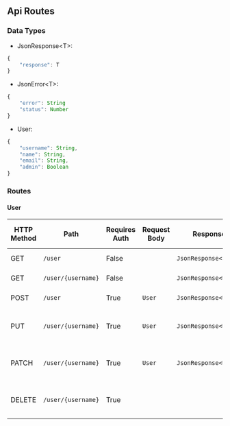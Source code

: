 ## Api Routes

### Data Types

- JsonResponse\<T>: 
```js
{
    "response": T 
}
```

- JsonError\<T>:
```js
{
	"error": String
	"status": Number
}
```

- User:
```js
{
    "username": String,
    "name": String,
    "email": String,
    "admin": Boolean
}
```

### Routes

#### User

| HTTP Method   |  Path                 | Requires Auth | Request Body  |  Response Body                | Description                           | Possible Error Status |
--------------- | --------------------- | ------------- | ------------- | ----------------------------- | ------------------------------------- | --------------------- |
| GET           | `/user`               | False         |               | `JsonResponse<List<User>>`    | Get all users                         | `500`					|
| GET           | `/user/{username}`    | False         |               | `JsonResponse<User>`    		| Get user by username                  | `400, 500`			|
| POST          | `/user`               | True          | `User`		| `JsonResponse<User>`		    | Create a new user 					| `400, 401, 500`		|
| PUT           | `/user/{username}`    | True          | `User`		| `JsonResponse<User>`		    | Replace an existing user by username	| `400, 401, 404, 500`	|
| PATCH         | `/user/{username}`    | True          | `User`		| `JsonResponse<User>`		    | Modify an existing user by username 	| `400, 401, 404, 500`	|
| DELETE        | `/user/{username}`    | True          |               | 							    | Delete an existing user by username 	| `400, 401, 404, 500`	|
